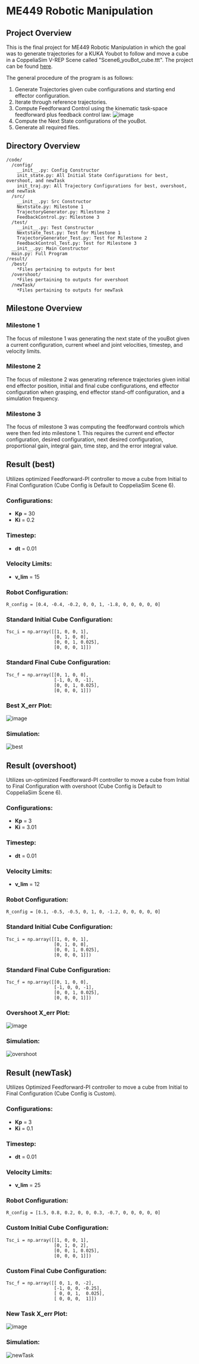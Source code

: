 # ME449 Robotic Manipulation

## Project Overview
This is the final project for ME449 Robotic Manipulation in which the goal was to generate trajectories for a KUKA Youbot to follow and move a cube in a CoppeliaSim V-REP Scene called "Scene6_youBot_cube.ttt". The project can be found [here](https://hades.mech.northwestern.edu/index.php/Mobile_Manipulation_Capstone_2024).

The general procedure of the program is as follows:
1. Generate Trajectories given cube configurations and starting end effector configuration.
2. Iterate through reference trajectories.
3. Compute Feedforward Control using the kinematic task-space feedforward plus feedback control law:
   ![image](https://github.com/user-attachments/assets/30fc94ab-2250-4d12-a1d8-4d32e5d81d0b)
4. Compute the Next State configurations of the youBot.
5. Generate all required files.

## Directory Overview
```
/code/
  /config/
    __init__.py: Config Constructor
    init_state.py: All Initial State Configurations for best, overshoot, and newTask
    init_traj.py: All Trajectory Configurations for best, overshoot, and newTask
  /src/
    __init__.py: Src Constructor
    Nextstate.py: Milestone 1
    TrajectoryGenerator.py: Milestone 2
    FeedbackControl.py: Milestone 3
  /test/
    __init__.py: Test Constructor
    Nextstate_Test.py: Test for Milestone 1
    TrajectoryGenerator_Test.py: Test for Milestone 2
    FeedbackControl_Test.py: Test for Milestone 3
  __init__.py: Main Constructor
  main.py: Full Program
/result/
  /best/
    *Files pertaining to outputs for best
  /overshoot/
    *Files pertaining to outputs for overshoot
  /newTask/
    *Files pertaining to outputs for newTask
```

## Milestone Overview

### Milestone 1
The focus of milestone 1 was generating the next state of the youBot given a current configuration, current wheel and joint velocities, timestep, and velocity limits.

### Milestone 2
The focus of milestone 2 was generating reference trajectories given initial end effector position, initial and final cube configurations, end effector configuration when grasping, end effector stand-off configuration, and a simulation frequency.

### Milestone 3
The focus of milestone 3 was computing the feedforward controls which were then fed into milestone 1. This requires the current end effector configuration, desired configuration, next desired configuration, proportional gain, integral gain, time step, and the error integral value.

## Result (best)
Utilizes optimized Feedforward-PI controller to move a cube from Initial to Final Configuration (Cube Config is Default to CoppeliaSim Scene 6).

### Configurations:
- **Kp** = 30
- **Ki** = 0.2

### Timestep:
- **dt** = 0.01

### Velocity Limits:
- **v_lim** = 15

### Robot Configuration:
```
R_config = [0.4, -0.4, -0.2, 0, 0, 1, -1.8, 0, 0, 0, 0, 0]
```

### Standard Initial Cube Configuration:
```
Tsc_i = np.array([[1, 0, 0, 1],
                  [0, 1, 0, 0],
                  [0, 0, 1, 0.025],
                  [0, 0, 0, 1]])
```

### Standard Final Cube Configuration:
```
Tsc_f = np.array([[0, 1, 0, 0],
                  [-1, 0, 0, -1],
                  [0, 0, 1, 0.025],
                  [0, 0, 0, 1]])
```

### Best X_err Plot:
![image](https://github.com/user-attachments/assets/52d6d1bb-834c-4af8-8ea3-c8565de7979f)

### Simulation:
![best](https://github.com/user-attachments/assets/375bb12c-9320-4ce3-a0c7-703afa4a6e2e)

## Result (overshoot)
Utilizes un-optimized Feedforward-PI controller to move a cube from Initial to Final Configuration with overshoot (Cube Config is Default to CoppeliaSim Scene 6).

### Configurations:
- **Kp** = 3
- **Ki** = 3.01

### Timestep:
- **dt** = 0.01

### Velocity Limits:
- **v_lim** = 12

### Robot Configuration:
```
R_config = [0.1, -0.5, -0.5, 0, 1, 0, -1.2, 0, 0, 0, 0, 0]
```

### Standard Initial Cube Configuration:
```
Tsc_i = np.array([[1, 0, 0, 1],
                  [0, 1, 0, 0],
                  [0, 0, 1, 0.025],
                  [0, 0, 0, 1]])
```

### Standard Final Cube Configuration:
```
Tsc_f = np.array([[0, 1, 0, 0],
                  [-1, 0, 0, -1],
                  [0, 0, 1, 0.025],
                  [0, 0, 0, 1]])
```

### Overshoot X_err Plot:
![image](https://github.com/user-attachments/assets/4aedcab9-07bd-4c53-aadd-72e288df5f47)

### Simulation:
![overshoot](https://github.com/user-attachments/assets/8914799a-4386-45b4-a5c5-6e349f128e0d)

## Result (newTask)
Utilizes Optimized Feedforward-PI controller to move a cube from Initial to Final Configuration (Cube Config is Custom).

### Configurations:
- **Kp** = 3
- **Ki** = 0.1

### Timestep:
- **dt** = 0.01

### Velocity Limits:
- **v_lim** = 25

### Robot Configuration:
```
R_config = [1.5, 0.8, 0.2, 0, 0, 0.3, -0.7, 0, 0, 0, 0, 0]
```

### Custom Initial Cube Configuration:
```
Tsc_i = np.array([[1, 0, 0, 1],
                  [0, 1, 0, 2],
                  [0, 0, 1, 0.025],
                  [0, 0, 0, 1]])
```

### Custom Final Cube Configuration:
```
Tsc_f = np.array([[ 0, 1, 0, -2],
                  [-1, 0, 0, -0.25],
                  [ 0, 0, 1,  0.025],
                  [ 0, 0, 0,  1]])
```

### New Task X_err Plot:
![image](https://github.com/user-attachments/assets/adb53d28-1251-4860-8190-33ba54ed1cf3)

### Simulation:
![newTask](https://github.com/user-attachments/assets/539ad327-f9bb-4308-892d-910dbca9c71c)
